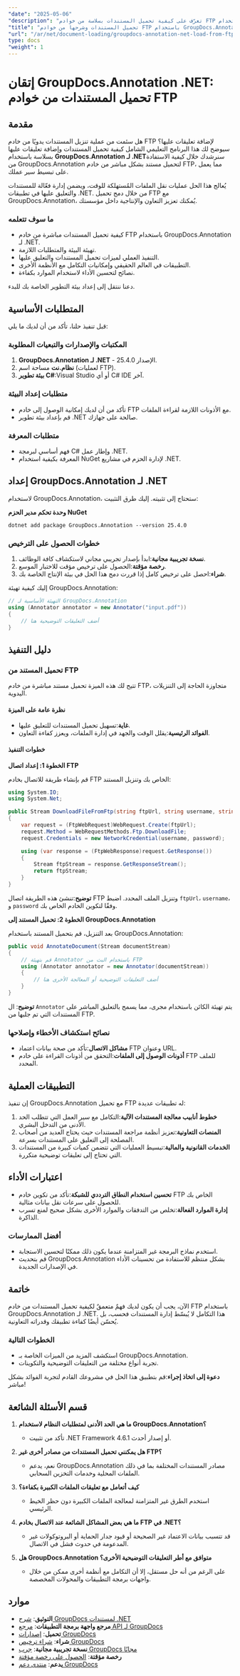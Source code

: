 ```yaml
---
"date": "2025-05-06"
"description": "تعرّف على كيفية تحميل المستندات بسلاسة من خوادم FTP باستخدام GroupDocs.Annotation لـ .NET. حسّن سير عمل إدارة مستنداتك مع هذا الدليل المفصل."
"title": "تحميل المستندات وشرحها من خوادم FTP باستخدام GroupDocs.Annotation لـ .NET - دليل شامل"
"url": "/ar/net/document-loading/groupdocs-annotation-net-load-from-ftp/"
type: docs
"weight": 1
---
```


# إتقان GroupDocs.Annotation .NET: تحميل المستندات من خوادم FTP

## مقدمة

هل سئمت من عملية تنزيل المستندات يدويًا من خادم FTP لإضافة تعليقات عليها؟ سيوضح لك هذا البرنامج التعليمي الشامل كيفية تحميل المستندات وإضافة تعليقات عليها بسلاسة باستخدام **GroupDocs.Annotation لـ .NET**سنرشدك خلال كيفية الاستفادة من GroupDocs.Annotation لتحميل مستند بشكل مباشر من خادم FTP، مما يعمل على تبسيط سير عملك.

يُعالج هذا الحل عمليات نقل الملفات المُستهلكة للوقت، ويضمن إدارة فعّالة للمستندات والتعليق عليها في تطبيقات .NET. من خلال دمج تحميل FTP مع GroupDocs.Annotation، يُمكنك تعزيز التعاون والإنتاجية داخل مؤسستك.

### ما سوف تتعلمه
- كيفية تحميل المستندات مباشرة من خادم FTP باستخدام GroupDocs.Annotation لـ .NET.
- تهيئة البيئة والمتطلبات اللازمة.
- التنفيذ العملي لميزات تحميل المستندات والتعليق عليها.
- التطبيقات في العالم الحقيقي وإمكانيات التكامل مع الأنظمة الأخرى.
- نصائح لتحسين الأداء لاستخدام الموارد بكفاءة.

دعنا ننتقل إلى إعداد بيئة التطوير الخاصة بك للبدء.

## المتطلبات الأساسية

قبل تنفيذ حلنا، تأكد من أن لديك ما يلي:

### المكتبات والإصدارات والتبعيات المطلوبة
1. **GroupDocs.Annotation لـ .NET** - الإصدار 25.4.0.
2. **نظام.نت** مساحة اسم (لعمليات FTP).
3. **بيئة تطوير C#**:Visual Studio أو أي C# IDE آخر.

### متطلبات إعداد البيئة
- تأكد من أن لديك إمكانية الوصول إلى خادم FTP مع الأذونات اللازمة لقراءة الملفات.
- قم بإعداد بيئة تطوير .NET صالحة على جهازك.

### متطلبات المعرفة
- فهم أساسي لبرمجة C# وإطار عمل .NET.
- المعرفة بكيفية استخدام NuGet لإدارة الحزم في مشاريع .NET.

## إعداد GroupDocs.Annotation لـ .NET

لاستخدام GroupDocs.Annotation، ستحتاج إلى تثبيته. إليك طرق التثبيت:

**وحدة تحكم مدير الحزم NuGet**
```shell
dotnet add package GroupDocs.Annotation --version 25.4.0
```

### خطوات الحصول على الترخيص
1. **نسخة تجريبية مجانية**:ابدأ بإصدار تجريبي مجاني لاستكشاف كافة الوظائف.
2. **رخصة مؤقتة**:الحصول على ترخيص مؤقت للاختبار الموسع.
3. **شراء**:احصل على ترخيص كامل إذا قررت دمج هذا الحل في بيئة الإنتاج الخاصة بك.

إليك كيفية تهيئة GroupDocs.Annotation:

```csharp
// التهيئة الأساسية لـ GroupDocs.Annotation
using (Annotator annotator = new Annotator("input.pdf"))
{
    // أضف التعليقات التوضيحية هنا
}
```

## دليل التنفيذ

### تحميل المستند من FTP

تتيح لك هذه الميزة تحميل مستند مباشرة من خادم FTP، متجاوزة الحاجة إلى التنزيلات اليدوية.

#### نظرة عامة على الميزة
- **غاية**:تسهيل تحميل المستندات للتعليق عليها.
- **الفوائد الرئيسية**:يقلل الوقت والجهد في إدارة الملفات، ويعزز كفاءة التعاون.

#### خطوات التنفيذ

**الخطوة 1: إعداد اتصال FTP**

قم بإنشاء طريقة للاتصال بخادم FTP الخاص بك وتنزيل المستند:

```csharp
using System.IO;
using System.Net;

public Stream DownloadFileFromFtp(string ftpUrl, string username, string password)
{
    var request = (FtpWebRequest)WebRequest.Create(ftpUrl);
    request.Method = WebRequestMethods.Ftp.DownloadFile;
    request.Credentials = new NetworkCredential(username, password);

    using (var response = (FtpWebResponse)request.GetResponse())
    {
        Stream ftpStream = response.GetResponseStream();
        return ftpStream;
    }
}
```

**توضيح**:تنشئ هذه الطريقة اتصال FTP وتنزيل الملف المحدد. اضبط `ftpUrl`، `username`، و `password` وفقًا لتكوين الخادم الخاص بك.

**الخطوة 2: تحميل المستند إلى GroupDocs.Annotation**

بعد التنزيل، قم بتحميل المستند باستخدام GroupDocs.Annotation:

```csharp
public void AnnotateDocument(Stream documentStream)
{
    // قم بتهيئة Annotator باستخدام البث من FTP
    using (Annotator annotator = new Annotator(documentStream))
    {
        // أضف التعليقات التوضيحية أو المعالجة الأخرى هنا
    }
}
```

**توضيح**: ال `Annotator` يتم تهيئة الكائن باستخدام مجرى، مما يسمح بالتعليق المباشر على المستندات التي تم جلبها من FTP.

### نصائح استكشاف الأخطاء وإصلاحها
- **مشاكل الاتصال**:تأكد من صحة بيانات اعتماد FTP وعنوان URL.
- **أذونات الوصول إلى الملفات**:التحقق من أذونات القراءة على خادم FTP للملف المحدد.

## التطبيقات العملية

إن تنفيذ GroupDocs.Annotation مع تحميل FTP له تطبيقات عديدة:

1. **خطوط أنابيب معالجة المستندات الآلية**:التكامل مع سير العمل التي تتطلب الحد الأدنى من التدخل البشري.
2. **المنصات التعاونية**:تعزيز أنظمة مراجعة المستندات حيث يحتاج العديد من أصحاب المصلحة إلى التعليق على المستندات بسرعة.
3. **الخدمات القانونية والمالية**:تبسيط العمليات التي تتضمن كميات كبيرة من المستندات التي تحتاج إلى تعليقات توضيحية متكررة.

## اعتبارات الأداء

- **تحسين استخدام النطاق الترددي للشبكة**:تأكد من تكوين خادم FTP الخاص بك للحصول على سرعات نقل بيانات مثالية.
- **إدارة الموارد الفعالة**:تخلص من التدفقات والموارد الأخرى بشكل صحيح لمنع تسرب الذاكرة.

### أفضل الممارسات
- استخدم نماذج البرمجة غير المتزامنة عندما يكون ذلك ممكنًا لتحسين الاستجابة.
- قم بتحديث GroupDocs.Annotation بشكل منتظم للاستفادة من تحسينات الأداء في الإصدارات الجديدة.

## خاتمة

الآن، يجب أن يكون لديك فهمٌ متعمقٌ لكيفية تحميل المستندات من خادم FTP باستخدام GroupDocs.Annotation لـ .NET. هذا التكامل لا يُبسّط إدارة المستندات فحسب، بل يُحسّن أيضًا كفاءة تطبيقك وقدراته التعاونية.

### الخطوات التالية
- استكشف المزيد من الميزات الخاصة بـ GroupDocs.Annotation.
- تجربة أنواع مختلفة من التعليقات التوضيحية والتكوينات.

**دعوة إلى اتخاذ إجراء**:قم بتطبيق هذا الحل في مشروعك القادم لتجربة الفوائد بشكل مباشر!

## قسم الأسئلة الشائعة

1. **ما هي الحد الأدنى لمتطلبات النظام لاستخدام GroupDocs.Annotation؟**
   - تأكد من تثبيت .NET Framework 4.6.1 أو إصدار أحدث.

2. **هل يمكنني تحميل المستندات من مصادر أخرى غير FTP؟**
   - نعم، يدعم GroupDocs.Annotation مصادر المستندات المختلفة بما في ذلك الملفات المحلية وخدمات التخزين السحابي.

3. **كيف أتعامل مع تعليقات الملفات الكبيرة بكفاءة؟**
   - استخدم الطرق غير المتزامنة لمعالجة الملفات الكبيرة دون حظر الخيط الرئيسي.

4. **ما هي بعض المشاكل الشائعة عند الاتصال بخادم FTP في .NET؟**
   - قد تتسبب بيانات الاعتماد غير الصحيحة أو قيود جدار الحماية أو البروتوكولات غير المدعومة في حدوث فشل في الاتصال.

5. **هل GroupDocs.Annotation متوافق مع أطر التعليقات التوضيحية الأخرى؟**
   - على الرغم من أنه حل مستقل، إلا أن التكامل مع أنظمة أخرى ممكن من خلال واجهات برمجة التطبيقات والمحولات المخصصة.

## موارد
- **التوثيق**: [شرح GroupDocs لمستندات .NET](https://docs.groupdocs.com/annotation/net/)
- **مرجع واجهة برمجة التطبيقات**: [مرجع API لـ GroupDocs](https://reference.groupdocs.com/annotation/net/)
- **تحميل**: [إصدارات GroupDocs](https://releases.groupdocs.com/annotation/net/)
- **شراء**: [شراء ترخيص GroupDocs](https://purchase.groupdocs.com/buy)
- **نسخة تجريبية مجانية**: [جرب GroupDocs مجانًا](https://releases.groupdocs.com/annotation/net/)
- **رخصة مؤقتة**: [الحصول على رخصة مؤقتة](https://purchase.groupdocs.com/temporary-license/)
- **يدعم**: [منتدى دعم GroupDocs](https://forum.groupdocs.com/c/annotation/)